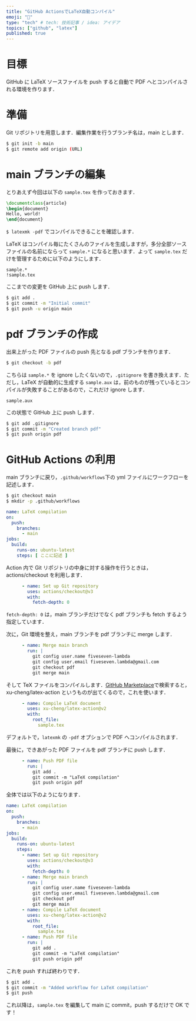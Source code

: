 ```yaml
---
title: "GitHub ActionsでLaTeX自動コンパイル"
emoji: "📝"
type: "tech" # tech: 技術記事 / idea: アイデア
topics: ["github", "latex"]
published: true
---
```


# 目標

GitHub に LaTeX ソースファイルを push すると自動で PDF へとコンパイルされる環境を作ります．

# 準備
Git リポジトリを用意します．編集作業を行うブランチ名は，main とします．
```sh
$ git init -b main
$ git remote add origin (URL)
```

# main ブランチの編集
とりあえず今回は以下の `sample.tex` を作っておきます．
```tex:sample.tex
\documentclass{article}
\begin{document}
Hello, world!
\end{document}
```
`$ latexmk -pdf` でコンパイルできることを確認します．

LaTeX はコンパイル毎にたくさんのファイルを生成しますが，多分全部ソースファイルの名前にならって `sample.*` になると思います．よって `sample.tex` だけを管理するために以下のようにします．
```:.gitignore
sample.*
!sample.tex
```

ここまでの変更を GitHub 上に push します．
```sh
$ git add .
$ git commit -m "Initial commit"
$ git push -u origin main
```

# pdf ブランチの作成
出来上がった PDF ファイルの push 先となる pdf ブランチを作ります．
```sh
$ git checkout -b pdf
```

こちらは `sample.*` を ignore したくないので，`.gitignore` を書き換えます．ただし，LaTeX が自動的に生成する `sample.aux` は，前のものが残っているとコンパイルが失敗することがあるので，これだけ ignore します．
```:.gitignore
sample.aux
```
この状態で GitHub 上に push します．
```sh
$ git add .gitignore
$ git commit -m "Created branch pdf"
$ git push origin pdf
```

# GitHub Actions の利用
main ブランチに戻り，`.github/workflows`下の yml ファイルにワークフローを記述します．
```sh
$ git checkout main
$ mkdir -p .github/workflows
```
```yml:.github/workflows/latex.yml
name: LaTeX compilation
on:
  push:
    branches:
      - main
jobs:
  build:
    runs-on: ubuntu-latest
    steps: [ ここに記述 ]
```

Action 内で Git リポジトリの中身に対する操作を行うときは，actions/checkout を利用します．
```yml
      - name: Set up Git repository
        uses: actions/checkout@v3
        with:
          fetch-depth: 0
```
`fetch-depth: 0` は，main ブランチだけでなく pdf ブランチも fetch するよう指定しています．

次に，Git 環境を整え，main ブランチを pdf ブランチに merge します．
```yml
      - name: Merge main branch
        run: |
          git config user.name fiveseven-lambda
          git config user.email fiveseven.lambda@gmail.com
          git checkout pdf
          git merge main
```

そして TeX ファイルをコンパイルします．[GitHub Marketplace](https://github.com/marketplace)で検索すると，xu-cheng/latex-action というものが出てくるので，これを使います．
```yml
      - name: Compile LaTeX document
        uses: xu-cheng/latex-action@v2
        with:
          root_file:
            sample.tex
```
デフォルトで，`latexmk` の `-pdf` オプションで PDF へコンパイルされます．

最後に，できあがった PDF ファイルを pdf ブランチに push します．
```yml
      - name: Push PDF file
        run: |
          git add .
          git commit -m "LaTeX compilation"
          git push origin pdf
```

全体では以下のようになります．
```yml:.github/workflows/latex.yml
name: LaTeX compilation
on:
  push:
    branches:
      - main
jobs:
  build:
    runs-on: ubuntu-latest
    steps:
      - name: Set up Git repository
        uses: actions/checkout@v3
        with:
          fetch-depth: 0
      - name: Merge main branch
        run: |
          git config user.name fiveseven-lambda
          git config user.email fiveseven.lambda@gmail.com
          git checkout pdf
          git merge main
      - name: Compile LaTeX document
        uses: xu-cheng/latex-action@v2
        with:
          root_file:
            sample.tex
      - name: Push PDF file
        run: |
          git add .
          git commit -m "LaTeX compilation"
          git push origin pdf
```

これを push すれば終わりです．
```sh
$ git add .
$ git commit -m "Added workflow for LaTeX compilation"
$ git push
```

これ以降は，`sample.tex` を編集して main に commit，push するだけで OK です！
